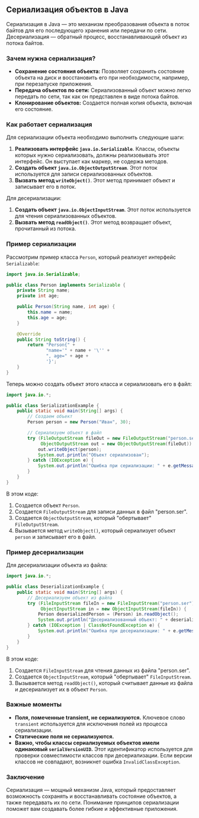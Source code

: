## Сериализация объектов в Java

Сериализация в Java — это механизм преобразования объекта в поток байтов для его последующего хранения или передачи по сети. Десериализация — обратный процесс, восстанавливающий объект из потока байтов. 

### Зачем нужна сериализация?

* **Сохранение состояния объекта:** Позволяет сохранить состояние объекта на диск и восстановить его при необходимости, например, при перезапуске приложения.
* **Передача объектов по сети:** Сериализованный объект можно легко передать по сети, так как он представлен в виде потока байтов.
* **Клонирование объектов:** Создается полная копия объекта, включая его состояние.

### Как работает сериализация

Для сериализации объекта необходимо выполнить следующие шаги:

1. **Реализовать интерфейс `java.io.Serializable`**. Классы, объекты которых нужно сериализовать, должны реализовывать этот интерфейс. Он выступает как маркер, не содержа методов.
2. **Создать объект `java.io.ObjectOutputStream`**. Этот поток используется для записи сериализованных объектов.
3. **Вызвать метод `writeObject()`**. Этот метод принимает объект и записывает его в поток.

Для десериализации:

1. **Создать объект `java.io.ObjectInputStream`**. Этот поток используется для чтения сериализованных объектов.
2. **Вызвать метод `readObject()`**. Этот метод возвращает объект, прочитанный из потока.

### Пример сериализации

Рассмотрим пример класса `Person`, который реализует интерфейс `Serializable`:

```java
import java.io.Serializable;

public class Person implements Serializable {
    private String name;
    private int age;

    public Person(String name, int age) {
        this.name = name;
        this.age = age;
    }

    @Override
    public String toString() {
        return "Person{" +
               "name='" + name + '\'' +
               ", age=" + age +
               '}';
    }
}
```

Теперь можно создать объект этого класса и сериализовать его в файл:

```java
import java.io.*;

public class SerializationExample {
    public static void main(String[] args) {
        // Создаем объект
        Person person = new Person("Иван", 30);

        // Сериализуем объект в файл
        try (FileOutputStream fileOut = new FileOutputStream("person.ser");
             ObjectOutputStream out = new ObjectOutputStream(fileOut)) {
            out.writeObject(person);
            System.out.println("Объект сериализован");
        } catch (IOException e) {
            System.out.println("Ошибка при сериализации: " + e.getMessage());
        }
    }
}
```

В этом коде:

1. Создается объект `Person`.
2. Создается `FileOutputStream` для записи данных в файл "person.ser".
3. Создается `ObjectOutputStream`, который "обертывает" `FileOutputStream`.
4. Вызывается метод `writeObject()`, который сериализует объект `person` и записывает его в файл.

### Пример десериализации

Для десериализации объекта из файла:

```java
import java.io.*;

public class DeserializationExample {
    public static void main(String[] args) {
        // Десериализуем объект из файла
        try (FileInputStream fileIn = new FileInputStream("person.ser");
             ObjectInputStream in = new ObjectInputStream(fileIn)) {
            Person deserializedPerson = (Person) in.readObject();
            System.out.println("Десериализованный объект: " + deserializedPerson);
        } catch (IOException | ClassNotFoundException e) {
            System.out.println("Ошибка при десериализации: " + e.getMessage());
        }
    }
}
```

В этом коде:

1. Создается `FileInputStream` для чтения данных из файла "person.ser".
2. Создается `ObjectInputStream`, который "обертывает" `FileInputStream`.
3. Вызывается метод `readObject()`, который считывает данные из файла и десериализует их в объект `Person`.

### Важные моменты

* **Поля, помеченные transient, не сериализуются.** Ключевое слово `transient` используется для исключения полей из процесса сериализации. 
* **Статические поля не сериализуются.**
* **Важно, чтобы классы сериализуемых объектов имели одинаковый `serialVersionUID`.** Этот идентификатор используется для проверки совместимости классов при десериализации. Если версии классов не совпадают, возникнет ошибка `InvalidClassException`.

### Заключение

Сериализация — мощный механизм Java, который предоставляет возможность сохранять и восстанавливать состояние объектов, а также передавать их по сети. Понимание принципов сериализации поможет вам создавать более гибкие и эффективные приложения.
